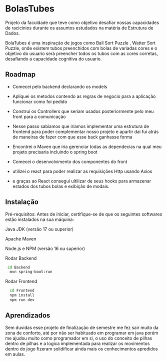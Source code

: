 
# BolasTubes

Projeto da faculdade que teve como objetivo desafiar nossas capacidades de racicinios durante os assuntos estudados na matéria de Estrutura de Dados.

BolaTubes é uma inspiração de jogos como Ball Sort Puzzle , Watter Sort Puzzle, onde existem tubos preenchidos com bolas de variadas cores e o objetivo do usuario será preencher todos os tubos com as cores corretas, desafiando a capacidade cognitiva do usuario.

## Roadmap

- Comecei pelo backend declarando os models  

- Apliquei os metodos contendo as regras de negocio para a aplicação funcionar como foi pedido

- Construi os Controllers que seriam usados posteriormente pelo meu front para a comunicação

- Nesse passo sabiamos que iriamos implementar uma estrutura de frontend para poder complementar nosso projeto e apartir dai fui atrás de maneiras de fazer com que esse back ganhasse forma

- Encontrei o Maven que iria gerenciar todas as dependecias na qual meu projeto precisaria incluindo o spring boot

- Comecei o desenvolvimento dos componentes do front

- utilizei o react para poder realizar as requisições Http usando Axios

- e graças ao React consegui ultilizar de seus hooks para armazenar estados dos tubos bolas e exibição de modais.


## Instalação

Pré-requisitos:
Antes de iniciar, certifique-se de que os seguintes softwares estão instalados na sua máquina:

Java JDK (versão 17 ou superior)

Apache Maven

Node.js e NPM (versão 16 ou superior)


Rodar Backend
```bash
 cd Backend
  mvn spring-boot:run
```
Rodar Frontend
```bash
  cd Frontend
  npm install
  npm run dev
```
    
## Aprendizados

Sem duvidas esse projeto de finalização de semestre me fez sair muito da zona de conforto, até por não ser habituado em programar em java porém me ajudou muito como programador em si, o uso do conceito de pilhas dentro de pilhas e a logica implementada para realizar os movimentos dentro do jogo fizeram solidificar ainda mais os conhecimentos apredidos em aulas.

